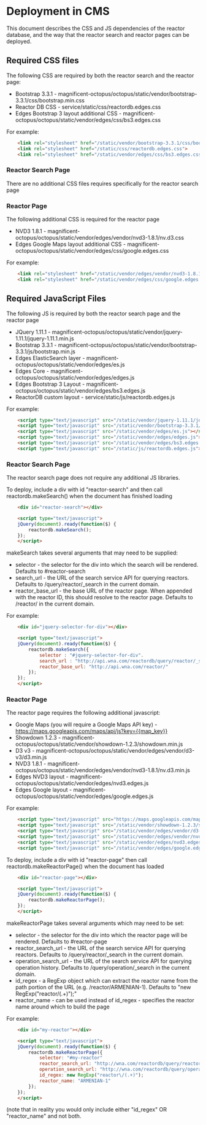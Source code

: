 # Deployment in CMS

This document describes the CSS and JS dependencies of the reactor database, and the way that the reactor search
and reactor pages can be deployed.

## Required CSS files

The following CSS are required by both the reactor search and the reactor page:

* Bootstrap 3.3.1 - magnificent-octopus/octopus/static/vendor/bootstrap-3.3.1/css/bootstrap.min.css
* Reactor DB CSS - service/static/css/reactordb.edges.css
* Edges Bootstrap 3 layout additional CSS - magnificent-octopus/octopus/static/vendor/edges/css/bs3.edges.css

For example:

```html
    <link rel="stylesheet" href="/static/vendor/bootstrap-3.3.1/css/bootstrap.min.css">
    <link rel="stylesheet" href="/static/css/reactordb.edges.css">
    <link rel="stylesheet" href="/static/vendor/edges/css/bs3.edges.css">
```

### Reactor Search Page

There are no additional CSS files requires specifically for the reactor search page

### Reactor Page

The following additional CSS is required for the reactor page

* NVD3 1.8.1 - magnificent-octopus/octopus/static/vendor/edges/vendor/nvd3-1.8.1/nv.d3.css
* Edges Google Maps layout additional CSS - magnificent-octopus/octopus/static/vendor/edges/css/google.edges.css

For example:

```html
    <link rel="stylesheet" href="/static/vendor/edges/vendor/nvd3-1.8.1/nv.d3.css">
    <link rel="stylesheet" href="/static/vendor/edges/css/google.edges.css">
```

## Required JavaScript Files

The following JS is required by both the reactor search page and the reactor page

* JQuery 1.11.1 - magnificent-octopus/octopus/static/vendor/jquery-1.11.1/jquery-1.11.1.min.js
* Bootstrap 3.3.1 - magnificent-octopus/octopus/static/vendor/bootstrap-3.3.1/js/bootstrap.min.js
* Edges ElasticSearch layer - magnificent-octopus/octopus/static/vendor/edges/es.js
* Edges Core - magnificent-octopus/octopus/static/vendor/edges/edges.js
* Edges Bootstrap 3 Layout - magnificent-octopus/octopus/static/vendor/edges/bs3.edges.js
* ReactorDB custom layout - service/static/js/reactordb.edges.js

For example:

```html
    <script type="text/javascript" src="/static/vendor/jquery-1.11.1/jquery-1.11.1.min.js"></script>
    <script type="text/javascript" src="/static/vendor/bootstrap-3.3.1/js/bootstrap.min.js"></script>
    <script type="text/javascript" src="/static/vendor/edges/es.js"></script>
    <script type="text/javascript" src="/static/vendor/edges/edges.js"></script>
    <script type="text/javascript" src="/static/vendor/edges/bs3.edges.js"></script>
    <script type="text/javascript" src="/static/js/reactordb.edges.js"></script>
```

### Reactor Search Page

The reactor search page does not require any additional JS libraries.

To deploy, include a div with id "reactor-search" and then call reactordb.makeSearch() when the document has finished loading

```html
    <div id="reactor-search"></div>

    <script type="text/javascript">
    jQuery(document).ready(function($) {
        reactordb.makeSearch();
    });
    </script>
```

makeSearch takes several arguments that may need to be supplied:

* selector - the selector for the div into which the search will be rendered.  Defaults to #reactor-search
* search_url - the URL of the search service API for querying reactors.  Defaults to /query/reactor/_search in the current domain.
* reactor_base_url - the base URL of the reactor page.  When appended with the reactor ID, this should resolve to the reactor page.  Defaults to /reactor/ in the current domain.

For example:

```html
    <div id="jquery-selector-for-div"></div>

    <script type="text/javascript">
    jQuery(document).ready(function($) {
        reactordb.makeSearch({
            selector : "#jquery-selector-for-div".
            search_url : "http://api.wna.com/reactordb/query/reactor/_search",
            reactor_base_url: "http://api.wna.com/reactor/"
        });
    });
    </script>
```

### Reactor Page

The reactor page requires the following additional javascript:

* Google Maps (you will require a Google Maps API key) - https://maps.googleapis.com/maps/api/js?key={{map_key}}
* Showdown 1.2.3 - magnificent-octopus/octopus/static/vendor/showdown-1.2.3/showdown.min.js
* D3 v3 - magnificent-octopus/octopus/static/vendor/edges/vendor/d3-v3/d3.min.js
* NVD3 1.8.1 - magnificent-octopus/octopus/static/vendor/edges/vendor/nvd3-1.8.1/nv.d3.min.js
* Edges NVD3 layout - magnificent-octopus/octopus/static/vendor/edges/nvd3.edges.js
* Edges Google layout - magnificent-octopus/octopus/static/vendor/edges/google.edges.js

For example:

```html
    <script type="text/javascript" src="https://maps.googleapis.com/maps/api/js?key={{map_key}}"></script>
    <script type="text/javascript" src="/static/vendor/showdown-1.2.3/showdown.min.js"></script>
    <script type="text/javascript" src="/static/vendor/edges/vendor/d3-v3/d3.min.js"></script>
    <script type="text/javascript" src="/static/vendor/edges/vendor/nvd3-1.8.1/nv.d3.js"></script>
    <script type="text/javascript" src="/static/vendor/edges/nvd3.edges.js"></script>
    <script type="text/javascript" src="/static/vendor/edges/google.edges.js"></script>
```

To deploy, include a div with id "reactor-page" then call reactordb.makeReactorPage() when the document has loaded

```html
    <div id="reactor-page"></div>

    <script type="text/javascript">
    jQuery(document).ready(function($) {
        reactordb.makeReactorPage();
    });
    </script>
```

makeReactorPage takes several arguments which may need to be set:

* selector - the selector for the div into which the reactor page will be rendered.  Defaults to #reactor-page
* reactor_search_url - the URL of the search service API for querying reactors.  Defaults to /query/reactor/_search in the current domain.
* operation_search_url - the URL of the search service API for querying operation history.  Defaults to /query/operation/_search in the current domain.
* id_regex - a RegExp object which can extract the reactor name from the path portion of the URL (e.g. /reactor/ARMENIAN-1).  Defaults to "new RegExp("reactor\/(.+)");"
* reactor_name - can be used instead of id_regex - specifies the reactor name around which to build the page

For example:

```html
    <div id="my-reactor"></div>

    <script type="text/javascript">
    jQuery(document).ready(function($) {
        reactordb.makeReactorPage({
            selector: "#my-reactor"
            reactor_search_url: "http://wna.com/reactordb/query/reactor/_search",
            operation_search_url: "http://wna.com/reactordb/query/operation/_search",
            id_regex: new RegExp("reactor\/(.+)");
            reactor_name: "ARMENIAN-1"
        });
    });
    </script>
```

(note that in reality you would only include either "id_regex" OR "reactor_name" and not both.